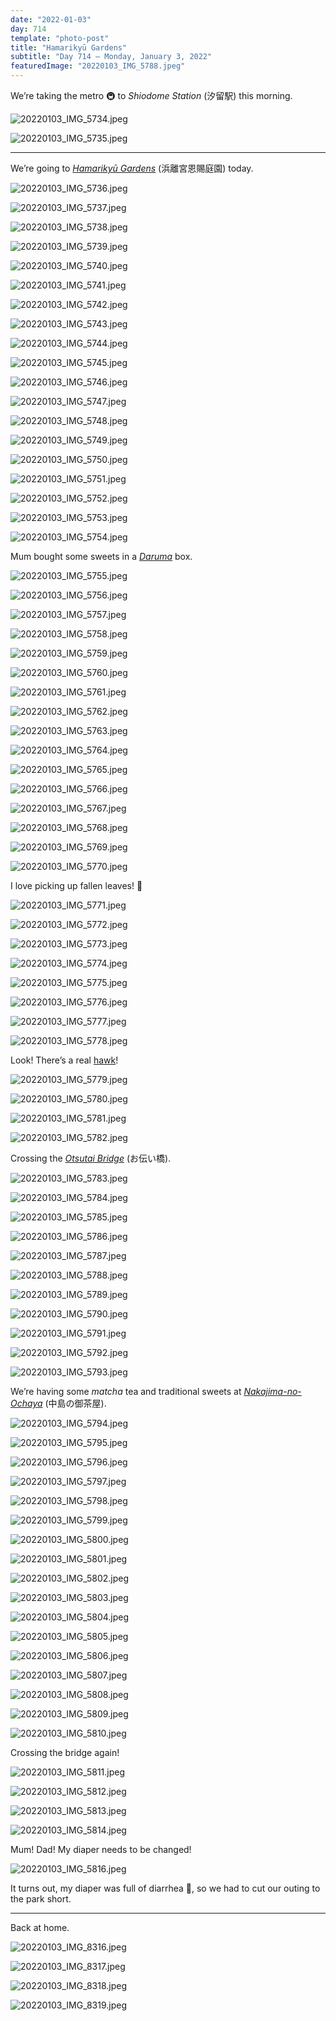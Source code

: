 ```yaml
---
date: "2022-01-03"
day: 714
template: "photo-post"
title: "Hamarikyū Gardens"
subtitle: "Day 714 – Monday, January 3, 2022"
featuredImage: "20220103_IMG_5788.jpeg"
---
```


We’re taking the metro 🚇 to _Shiodome Station_ (汐留駅) this morning.

![20220103_IMG_5734.jpeg](20220103_IMG_5734.jpeg)

![20220103_IMG_5735.jpeg](20220103_IMG_5735.jpeg)

<hr />

We’re going to _<a href="https://goo.gl/maps/rKxdF5dH7vNkYTKq6">Hamarikyū Gardens</a>_ (浜離宮恩賜庭園) today.

![20220103_IMG_5736.jpeg](20220103_IMG_5736.jpeg)

![20220103_IMG_5737.jpeg](20220103_IMG_5737.jpeg)

![20220103_IMG_5738.jpeg](20220103_IMG_5738.jpeg)

![20220103_IMG_5739.jpeg](20220103_IMG_5739.jpeg)

![20220103_IMG_5740.jpeg](20220103_IMG_5740.jpeg)

![20220103_IMG_5741.jpeg](20220103_IMG_5741.jpeg)

![20220103_IMG_5742.jpeg](20220103_IMG_5742.jpeg)

![20220103_IMG_5743.jpeg](20220103_IMG_5743.jpeg)

![20220103_IMG_5744.jpeg](20220103_IMG_5744.jpeg)

![20220103_IMG_5745.jpeg](20220103_IMG_5745.jpeg)

![20220103_IMG_5746.jpeg](20220103_IMG_5746.jpeg)

![20220103_IMG_5747.jpeg](20220103_IMG_5747.jpeg)

![20220103_IMG_5748.jpeg](20220103_IMG_5748.jpeg)

![20220103_IMG_5749.jpeg](20220103_IMG_5749.jpeg)

![20220103_IMG_5750.jpeg](20220103_IMG_5750.jpeg)

![20220103_IMG_5751.jpeg](20220103_IMG_5751.jpeg)

![20220103_IMG_5752.jpeg](20220103_IMG_5752.jpeg)

![20220103_IMG_5753.jpeg](20220103_IMG_5753.jpeg)

![20220103_IMG_5754.jpeg](20220103_IMG_5754.jpeg)

Mum bought some sweets in a _<a href="https://en.wikipedia.org/wiki/Daruma_doll">Daruma</a>_ box.

![20220103_IMG_5755.jpeg](20220103_IMG_5755.jpeg)

![20220103_IMG_5756.jpeg](20220103_IMG_5756.jpeg)

![20220103_IMG_5757.jpeg](20220103_IMG_5757.jpeg)

![20220103_IMG_5758.jpeg](20220103_IMG_5758.jpeg)

![20220103_IMG_5759.jpeg](20220103_IMG_5759.jpeg)

![20220103_IMG_5760.jpeg](20220103_IMG_5760.jpeg)

![20220103_IMG_5761.jpeg](20220103_IMG_5761.jpeg)

![20220103_IMG_5762.jpeg](20220103_IMG_5762.jpeg)

![20220103_IMG_5763.jpeg](20220103_IMG_5763.jpeg)

![20220103_IMG_5764.jpeg](20220103_IMG_5764.jpeg)

![20220103_IMG_5765.jpeg](20220103_IMG_5765.jpeg)

![20220103_IMG_5766.jpeg](20220103_IMG_5766.jpeg)

![20220103_IMG_5767.jpeg](20220103_IMG_5767.jpeg)

![20220103_IMG_5768.jpeg](20220103_IMG_5768.jpeg)

![20220103_IMG_5769.jpeg](20220103_IMG_5769.jpeg)

![20220103_IMG_5770.jpeg](20220103_IMG_5770.jpeg)

I love picking up fallen leaves! 🍂

![20220103_IMG_5771.jpeg](20220103_IMG_5771.jpeg)

![20220103_IMG_5772.jpeg](20220103_IMG_5772.jpeg)

![20220103_IMG_5773.jpeg](20220103_IMG_5773.jpeg)

![20220103_IMG_5774.jpeg](20220103_IMG_5774.jpeg)

![20220103_IMG_5775.jpeg](20220103_IMG_5775.jpeg)

![20220103_IMG_5776.jpeg](20220103_IMG_5776.jpeg)

![20220103_IMG_5777.jpeg](20220103_IMG_5777.jpeg)

![20220103_IMG_5778.jpeg](20220103_IMG_5778.jpeg)

Look! There’s a real <a href="https://en.wikipedia.org/wiki/Hawk">hawk</a>!

![20220103_IMG_5779.jpeg](20220103_IMG_5779.jpeg)

![20220103_IMG_5780.jpeg](20220103_IMG_5780.jpeg)

![20220103_IMG_5781.jpeg](20220103_IMG_5781.jpeg)

![20220103_IMG_5782.jpeg](20220103_IMG_5782.jpeg)

Crossing the _<a href="https://goo.gl/maps/A2UAuqAN5dFMT3GZA">Otsutai Bridge</a>_ (お伝い橋).

![20220103_IMG_5783.jpeg](20220103_IMG_5783.jpeg)

![20220103_IMG_5784.jpeg](20220103_IMG_5784.jpeg)

![20220103_IMG_5785.jpeg](20220103_IMG_5785.jpeg)

![20220103_IMG_5786.jpeg](20220103_IMG_5786.jpeg)

![20220103_IMG_5787.jpeg](20220103_IMG_5787.jpeg)

![20220103_IMG_5788.jpeg](20220103_IMG_5788.jpeg)

![20220103_IMG_5789.jpeg](20220103_IMG_5789.jpeg)

![20220103_IMG_5790.jpeg](20220103_IMG_5790.jpeg)

![20220103_IMG_5791.jpeg](20220103_IMG_5791.jpeg)

![20220103_IMG_5792.jpeg](20220103_IMG_5792.jpeg)

![20220103_IMG_5793.jpeg](20220103_IMG_5793.jpeg)

We’re having some _matcha_ tea and traditional sweets at _<a href="https://goo.gl/maps/V2dpu99i46PnALEU6">Nakajima-no-Ochaya</a>_ (中島の御茶屋).

![20220103_IMG_5794.jpeg](20220103_IMG_5794.jpeg)

![20220103_IMG_5795.jpeg](20220103_IMG_5795.jpeg)

![20220103_IMG_5796.jpeg](20220103_IMG_5796.jpeg)

![20220103_IMG_5797.jpeg](20220103_IMG_5797.jpeg)

![20220103_IMG_5798.jpeg](20220103_IMG_5798.jpeg)

![20220103_IMG_5799.jpeg](20220103_IMG_5799.jpeg)

![20220103_IMG_5800.jpeg](20220103_IMG_5800.jpeg)

![20220103_IMG_5801.jpeg](20220103_IMG_5801.jpeg)

![20220103_IMG_5802.jpeg](20220103_IMG_5802.jpeg)

![20220103_IMG_5803.jpeg](20220103_IMG_5803.jpeg)

![20220103_IMG_5804.jpeg](20220103_IMG_5804.jpeg)

![20220103_IMG_5805.jpeg](20220103_IMG_5805.jpeg)

![20220103_IMG_5806.jpeg](20220103_IMG_5806.jpeg)

![20220103_IMG_5807.jpeg](20220103_IMG_5807.jpeg)

![20220103_IMG_5808.jpeg](20220103_IMG_5808.jpeg)

![20220103_IMG_5809.jpeg](20220103_IMG_5809.jpeg)

![20220103_IMG_5810.jpeg](20220103_IMG_5810.jpeg)

Crossing the bridge again!

![20220103_IMG_5811.jpeg](20220103_IMG_5811.jpeg)

![20220103_IMG_5812.jpeg](20220103_IMG_5812.jpeg)

![20220103_IMG_5813.jpeg](20220103_IMG_5813.jpeg)

![20220103_IMG_5814.jpeg](20220103_IMG_5814.jpeg)

Mum! Dad! My diaper needs to be changed!

![20220103_IMG_5816.jpeg](20220103_IMG_5816.jpeg)

It turns out, my diaper was full of diarrhea 💩, so we had to cut our outing to the park short.

<hr />

Back at home.

![20220103_IMG_8316.jpeg](20220103_IMG_8316.jpeg)

![20220103_IMG_8317.jpeg](20220103_IMG_8317.jpeg)

![20220103_IMG_8318.jpeg](20220103_IMG_8318.jpeg)

![20220103_IMG_8319.jpeg](20220103_IMG_8319.jpeg)
